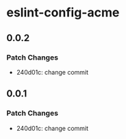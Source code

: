 # eslint-config-acme

## 0.0.2

### Patch Changes

- 240d01c: change commit

## 0.0.1

### Patch Changes

- 240d01c: change commit
